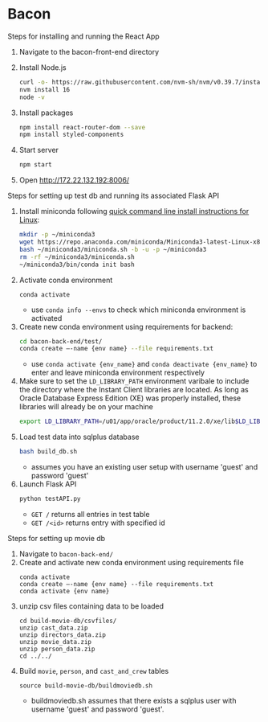 # Bacon

Steps for installing and running the React App
1. Navigate to the bacon-front-end directory

2. Install Node.js
    ```bash
    curl -o- https://raw.githubusercontent.com/nvm-sh/nvm/v0.39.7/install.sh | bash
    nvm install 16
    node -v
    ```

4. Install packages
   ```bash
   npm install react-router-dom --save
   npm install styled-components
   ```
7. Start server
    ```bash
    npm start
    ```
10. Open http://172.22.132.192:8006/

Steps for setting up test db and running its associated Flask API
1. Install miniconda following [quick command line install instructions for Linux](https://docs.anaconda.com/free/miniconda/index.html):
    ```bash
    mkdir -p ~/miniconda3
    wget https://repo.anaconda.com/miniconda/Miniconda3-latest-Linux-x86_64.sh -O ~/miniconda3/miniconda.sh
    bash ~/miniconda3/miniconda.sh -b -u -p ~/miniconda3
    rm -rf ~/miniconda3/miniconda.sh
    ~/miniconda3/bin/conda init bash
    ```
2. Activate conda environment
   ```
   conda activate
   ```
   - use `conda info --envs` to check which miniconda environment is activated
4. Create new conda environment using requirements for backend:
    ```bash
    cd bacon-back-end/test/
    conda create –-name {env name} --file requirements.txt
    ```
    - use `conda activate {env_name}` and `conda deactivate {env_name}` to enter and leave miniconda environment respectively
5. Make sure to set the `LD_LIBRARY_PATH` environment varibale to include the directory where the Instant Client libraries are located. As long as Oracle Database Express Edition (XE) was properly installed, these libraries will already be on your machine
    ```bash
    export LD_LIBRARY_PATH=/u01/app/oracle/product/11.2.0/xe/lib$LD_LIBRARY_PATH
    ```
6. Load test data into sqlplus database
    ```bash
    bash build_db.sh
    ```
    - assumes you have an existing user setup with username 'guest' and password 'guest'
7. Launch Flask API
    ```bash    
    python testAPI.py
    ```
    - `GET /` returns all entries in test table
    - `GET /<id>` returns entry with specified id

Steps for setting up movie db
1. Navigate to `bacon-back-end/`
2. Create and activate new conda environment using requirements file
    ```
    conda activate
    conda create –-name {env name} --file requirements.txt
    conda activate {env name}
    ```
2. unzip csv files containing data to be loaded
    ```
    cd build-movie-db/csvfiles/
    unzip cast_data.zip
    unzip directors_data.zip
    unzip movie_data.zip
    unzip person_data.zip
    cd ../../
    ```
3. Build `movie`, `person`, and `cast_and_crew` tables
    ```
    source build-movie-db/buildmoviedb.sh
    ```
    - buildmoviedb.sh assumes that there exists a sqlplus user with username 'guest' and password 'guest'.

